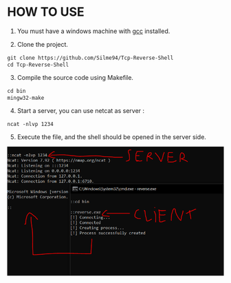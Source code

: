 # HOW TO USE

1. You must have a windows machine with [gcc](https://sourceforge.net/projects/mingw-w64/) installed.

2. Clone the project.
```
git clone https://github.com/Silme94/Tcp-Reverse-Shell
cd Tcp-Reverse-Shell
```
3. Compile the source code using Makefile.
```
cd bin
mingw32-make
```
4. Start a server, you can use netcat as server :
```
ncat -nlvp 1234
```
5. Execute the file, and the shell should be opened in the server side.

![App Screenshot](https://github.com/Silme94/Tcp-Reverse-Shell/blob/main/screenshot.png)
